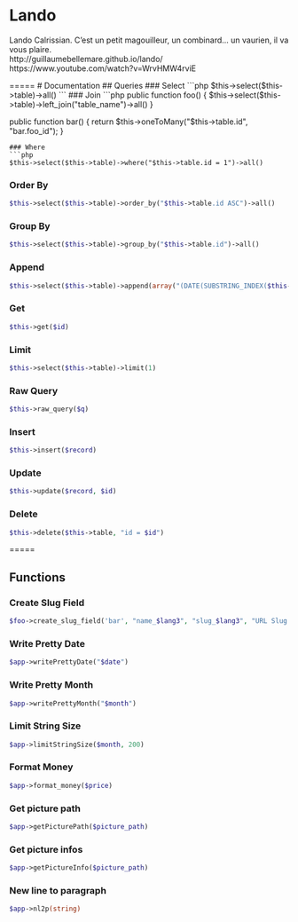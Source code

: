 # Lando
<p>Lando Calrissian. C’est un petit magouilleur, un combinard... un vaurien, il va vous plaire.<br>http://guillaumebellemare.github.io/lando/<br>https://www.youtube.com/watch?v=WrvHMW4rviE</p>
=====
# Documentation
## Queries
### Select
```php
$this->select($this->table)->all()
```
### Join
```php
public function foo() {
  $this->select($this->table)->left_join("table_name")->all()
}

public function bar() {
  return $this->oneToMany("$this->table.id", "bar.foo_id");
}
```
### Where
```php
$this->select($this->table)->where("$this->table.id = 1")->all()
```
### Order By
```php
$this->select($this->table)->order_by("$this->table.id ASC")->all()
```
### Group By
```php
$this->select($this->table)->group_by("$this->table.id")->all()
```
### Append
```php
$this->select($this->table)->append(array("(DATE(SUBSTRING_INDEX($this->table.date_activation, ',', -1)) - INTERVAL 1 MONTH) AS special_date_renew", "DATE(SUBSTRING_INDEX($this->table.date_activation, ',', -1)) AS special_date_end"))->all()
```
### Get
```php
$this->get($id)
```
### Limit
```php
$this->select($this->table)->limit(1)
```
### Raw Query
```php
$this->raw_query($q)
```
### Insert
```php
$this->insert($record)
```
### Update
```php
$this->update($record, $id)
```
### Delete
```php
$this->delete($this->table, "id = $id")
```
=====
## Functions
### Create Slug Field
```php
$foo->create_slug_field('bar', "name_$lang3", "slug_$lang3", "URL Slug - $lang2");
```
### Write Pretty Date
```php
$app->writePrettyDate("$date")
```
### Write Pretty Month
```php
$app->writePrettyMonth("$month")
```
### Limit String Size
```php
$app->limitStringSize($month, 200)
```
### Format Money
```php
$app->format_money($price)
```
### Get picture path
```php
$app->getPicturePath($picture_path)
```
### Get picture infos
```php
$app->getPictureInfo($picture_path)
```
### New line to paragraph
```php
$app->nl2p(string)
```
